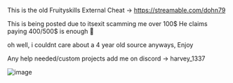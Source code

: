 This is the old Fruityskills External Cheat -> https://streamable.com/dohn79

This is being posted due to itsexit scamming me over 100$
He claims paying 400/500$ is enough :rofl:

oh well, i couldnt care about a 4 year old source anyways, Enjoy

Any help needed/custom projects add me on discord -> harvey_1337

![image](https://github.com/Updating1337/FruityPaste2020External/assets/57815398/d3ebd4e9-62e3-4c35-ab85-aa172da66b47)

